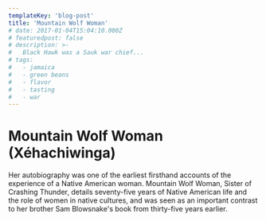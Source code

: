 ```yaml
---
templateKey: 'blog-post'
title: 'Mountain Wolf Woman'
# date: 2017-01-04T15:04:10.000Z
# featuredpost: false
# description: >-
#   Black Hawk was a Sauk war chief...
# tags:
#   - jamaica
#   - green beans
#   - flavor
#   - tasting
#   - war
---
```


# Mountain Wolf Woman (Xéhachiwinga)
Her autobiography was one of the earliest firsthand accounts of the experience of a Native American woman.  Mountain Wolf Woman, Sister of Crashing Thunder, details seventy-five years of Native American life and the role of women in native cultures, and was seen as an important contrast to her brother Sam Blowsnake's book from thirty-five years earlier. 
